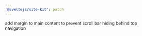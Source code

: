 ```yaml
---
'@sveltejs/site-kit': patch
---
```


add margin to main content to prevent scroll bar hiding behind top navigation
